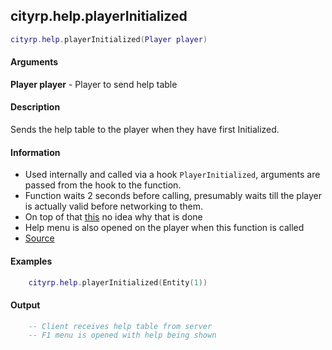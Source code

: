 
## cityrp.help.playerInitialized

```lua
cityrp.help.playerInitialized(Player player)
```

#### Arguments

**Player player** - Player to send help table

#### Description
Sends the help table to the player when they have first Initialized.

#### Information
* Used internally and called via a hook `PlayerInitialized`, arguments are passed from the hook to the function.
* Function waits 2 seconds before calling, presumably waits till the player is actually valid before networking to them.
* On top of that [this](https://app.assembla.com/spaces/roleplaygamemode/subversion/source/HEAD/gamemode/core/libraries/sh_help.lua#ln139) no idea why that is done
* Help menu is also opened on the player when this function is called
* [Source](https://app.assembla.com/spaces/roleplaygamemode/subversion/source/HEAD/gamemode/core/libraries/sh_help.lua#ln139)

#### Examples
```lua
	cityrp.help.playerInitialized(Entity(1))
```

#### Output
```lua
	-- Client receives help table from server
	-- F1 menu is opened with help being shown
```
